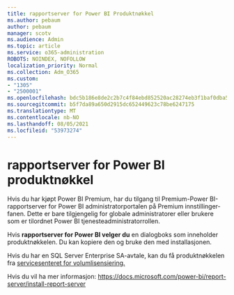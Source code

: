 ```yaml
---
title: rapportserver for Power BI Produktnøkkel
ms.author: pebaum
author: pebaum
manager: scotv
ms.audience: Admin
ms.topic: article
ms.service: o365-administration
ROBOTS: NOINDEX, NOFOLLOW
localization_priority: Normal
ms.collection: Adm_O365
ms.custom:
- "1305"
- "2500001"
ms.openlocfilehash: bdc5b186e8de2c2b7c4f84ebd852520ac28274eb3f1baf0dba568cdb6d10e579
ms.sourcegitcommit: b5f7da89a650d2915dc652449623c78be6247175
ms.translationtype: MT
ms.contentlocale: nb-NO
ms.lasthandoff: 08/05/2021
ms.locfileid: "53973274"
---
```

# <a name="power-bi-report-server-product-key"></a>rapportserver for Power BI produktnøkkel

Hvis du har kjøpt Power BI Premium,  har du tilgang til Premium-Power BI-rapportserver for Power BI administratorportalen på Premium innstillinger-fanen. Dette er bare tilgjengelig for globale administratorer eller brukere som er tilordnet Power BI tjenesteadministratorrollen.

Hvis **rapportserver for Power BI velger du** en dialogboks som inneholder produktnøkkelen. Du kan kopiere den og bruke den med installasjonen.

Hvis du har en SQL Server Enterprise SA-avtale, kan du få produktnøkkelen fra [servicesenteret for volumlisensiering.](https://www.microsoft.com/Licensing/servicecenter/)

Hvis du vil ha mer informasjon: https://docs.microsoft.com/power-bi/report-server/install-report-server
